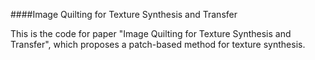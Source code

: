####Image Quilting for Texture Synthesis and Transfer

This is the code for paper "Image Quilting for Texture Synthesis and Transfer",
which proposes a patch-based method for texture synthesis.
